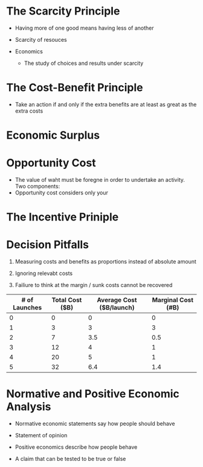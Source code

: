 # The Scarcity Principle
- Having more of one good means having less of another

- Scarcity of resouces

- Economics
  - The study of choices and results under scarcity

# The Cost-Benefit Principle
- Take an action if and only if the extra benefits are at least as great as the extra costs

# Economic Surplus

# Opportunity Cost
- The value of waht must be foregne in order to undertake an activity. Two components:
- Opportunity cost considers only your

# The Incentive Priniple

# Decision Pitfalls

1. Measuring costs and benefits as proportions instead of absolute amount

2. Ignoring relevabt costs

3. Failiure to think at the margin / sunk costs cannot be recovered

\# of Launches | Total Cost ($B) | Average Cost ($B/launch) | Marginal Cost (#B)
--- | --- | --- | ---
0 | 0 | 0 | 0
1 | 3 | 3 | 3
2 | 7 | 3.5 | 0.5
3 | 12 | 4 | 1
4 | 20 | 5 | 1
5 | 32 | 6.4 | 1.4

# Normative and Positive Economic Analysis
- Normative economic statements say how people should behave
- Statement of opinion

- Positive economics describe how people behave
- A claim that can be tested to be true or false

